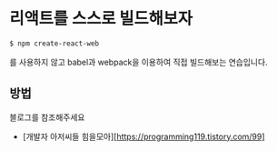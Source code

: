 # 리액트를 스스로 빌드해보자

```bash
$ npm create-react-web
```

를 사용하지 않고
babel과 webpack을 이용하여 직접 빌드해보는 연습입니다.



## 방법

블로그를 참조해주세요

- [개발자 아저씨들 힘을모아][https://programming119.tistory.com/99]
